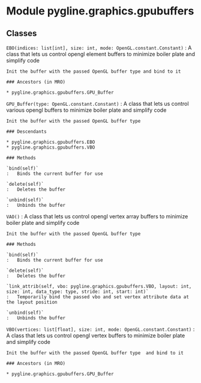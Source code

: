 Module pygline.graphics.gpubuffers
==================================

Classes
-------

`EBO(indices: list[int], size: int, mode: OpenGL.constant.Constant)`
:   A class that lets us control opengl element buffers to minimize boiler plate and simplify code
    
    Init the buffer with the passed OpenGL buffer type and bind to it

    ### Ancestors (in MRO)

    * pygline.graphics.gpubuffers.GPU_Buffer

`GPU_Buffer(type: OpenGL.constant.Constant)`
:   A class that lets us control various opengl buffers to minimize boiler plate and simplify code
    
    Init the buffer with the passed OpenGL buffer type

    ### Descendants

    * pygline.graphics.gpubuffers.EBO
    * pygline.graphics.gpubuffers.VBO

    ### Methods

    `bind(self)`
    :   Binds the current buffer for use

    `delete(self)`
    :   Deletes the buffer

    `unbind(self)`
    :   Unbinds the buffer

`VAO()`
:   A class that lets us control opengl vertex array buffers to minimize boiler plate and simplify code
    
    Init the buffer with the passed OpenGL buffer type

    ### Methods

    `bind(self)`
    :   Binds the current buffer for use

    `delete(self)`
    :   Deletes the buffer

    `link_attrib(self, vbo: pygline.graphics.gpubuffers.VBO, layout: int, size: int, data_type: type, stride: int, start: int)`
    :   Temporarily bind the passed vbo and set vertex attribute data at the layout position

    `unbind(self)`
    :   Unbinds the buffer

`VBO(vertices: list[float], size: int, mode: OpenGL.constant.Constant)`
:   A class that lets us control opengl vertex buffers to minimize boiler plate and simplify code
    
    Init the buffer with the passed OpenGL buffer type  and bind to it

    ### Ancestors (in MRO)

    * pygline.graphics.gpubuffers.GPU_Buffer